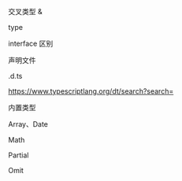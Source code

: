 交叉类型 &



type

interface 区别



声明文件

.d.ts

https://www.typescriptlang.org/dt/search?search=





内置类型

Array、Date

Math

Partial

Omit